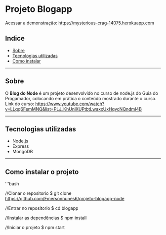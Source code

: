 # Projeto Blogapp 
Acessar a demonstração: https://mysterious-crag-14075.herokuapp.com

## Indice

- [Sobre](#-sobre)
- [Tecnologias utilizadas](#-tecnologias-utilizadas)
- [Como instalar](#-como-instalar-o-projeto)

---

## Sobre
O **Blog do Node** é um projeto desenvolvido no curso de node.js do Guia do Progamador, colocando em prática o conteúdo mostrado durante o curso.
Link do curso: https://www.youtube.com/watch?v=LLqq6FemMNQ&list=PLJ_KhUnlXUPtbtLwaxxUxHqvcNQndmI4B

---

## Tecnologias utilizadas

- Node.js
- Express
- MongoDB

---

## Como instalar o projeto

'''bash 

//Clonar o repositorio
$ git clone https://github.com/Emersonnunes6/projeto-blogapp-node

//Entrar no repositorio
$ cd blogapp

//Instalar as dependências
$ npm install

//Iniciar o projeto
$ npm start
